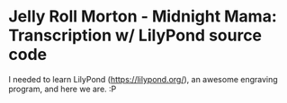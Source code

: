 # Jelly Roll Morton - Midnight Mama: Transcription w/ LilyPond source code


I needed to learn LilyPond (https://lilypond.org/), an awesome engraving program, and here we are. :P
